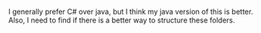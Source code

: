 I generally prefer C# over java, but I think my java version of this is better. Also, I need to find if there is a better way to structure these folders.
